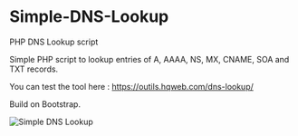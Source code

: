 # Simple-DNS-Lookup
PHP DNS Lookup script

Simple PHP script to lookup entries of A, AAAA, NS, MX, CNAME, SOA and TXT records.

You can test the tool here : https://outils.hqweb.com/dns-lookup/

Build on Bootstrap.

![Simple DNS Lookup](https://outils.hqweb.com/dns-lookup/assets/preview.png)
